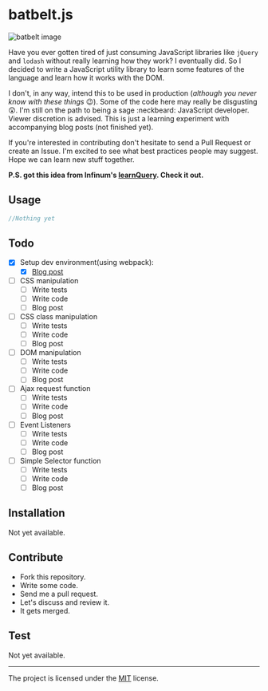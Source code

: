 batbelt.js
===

![batbelt image](http://i.imgur.com/8p3c2Qq.png)

Have you ever gotten tired of just consuming JavaScript libraries like `jQuery` and  `lodash` without really learning how they work? I eventually did. So I decided to write a JavaScript utility library to learn some features of the language and learn how it works with the DOM.

I don't, in any way, intend this to be used in production (*although you never know with these things* :wink:). Some of the code here may really be disgusting :astonished:. I'm still on the path to being a sage :neckbeard: JavaScript developer. Viewer discretion is advised. This is just a learning experiment with accompanying blog posts (not finished yet).

If you're interested in contributing don't hesitate to send a Pull Request or create an Issue. I'm excited to see what best practices people may suggest. Hope we can learn new stuff together.

__P.S. got this idea from Infinum's [learnQuery](https://github.com/infinum/learnQuery). Check it out.__

Usage
----
```javascript
//Nothing yet
```


Todo
--------
- [x] Setup dev environment(using webpack):
  - [x] [Blog post](http://blog.nanaadane.com/2016/05/25/batbeltjs-1-webpack/)
- [ ] CSS manipulation
  - [ ] Write tests
  - [ ] Write code
  - [ ] Blog post
- [ ] CSS class manipulation
  - [ ] Write tests
  - [ ] Write code
  - [ ] Blog post
- [ ] DOM manipulation
  - [ ] Write tests
  - [ ] Write code
  - [ ] Blog post
- [ ] Ajax request function
  - [ ] Write tests
  - [ ] Write code
  - [ ] Blog post
- [ ] Event Listeners
  - [ ] Write tests
  - [ ] Write code
  - [ ] Blog post
- [ ] Simple Selector function
  - [ ] Write tests
  - [ ] Write code
  - [ ] Blog post

Installation
------------
Not yet available.

Contribute
----------

* Fork this repository.
* Write some code.
* Send me a pull request.
* Let's discuss and review it.
* It gets merged.


Test
-------
Not yet available.


-------
The project is licensed under the [MIT](LICENSE) license.
